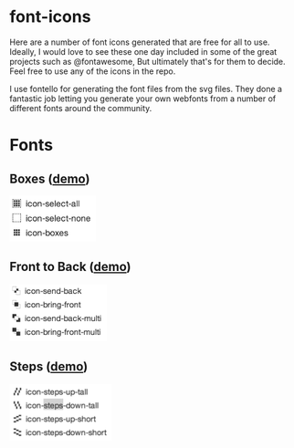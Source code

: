 font-icons
==========

Here are a number of font icons generated that are free for all to use.  Ideally, I would love to see these one day included in some of the great projects such as @fontawesome,  But ultimately that's for them to decide.  Feel free to use any of the icons in the repo.

I use fontello for generating the font files from the svg files.  They done a fantastic job letting you generate your own webfonts from a number of different fonts around the community.

Fonts
=====
Boxes ([demo](https://rawgit.com/troygrosfield/font-icons/master/icons/boxes/demo.html))
------------
<img src="https://raw.githubusercontent.com/troygrosfield/font-icons/master/doc/images/boxes.png" alt="Boxes" height="80"/>

Front to Back ([demo](https://rawgit.com/troygrosfield/font-icons/master/icons/front-to-back/demo.html))
--------------------
<img src="https://raw.githubusercontent.com/troygrosfield/font-icons/master/doc/images/back-to-front.png" alt="Front to back" height="100" />

Steps ([demo](https://rawgit.com/troygrosfield/font-icons/master/icons/front-to-back/steps.html))
--------------------
<img src="https://raw.githubusercontent.com/troygrosfield/font-icons/master/doc/images/steps.png" alt="Front to back" height="100" />
